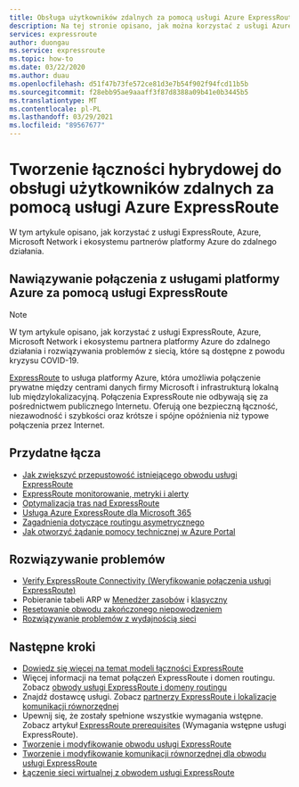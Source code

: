 ```yaml
---
title: Obsługa użytkowników zdalnych za pomocą usługi Azure ExpressRoute
description: Na tej stronie opisano, jak można korzystać z usługi Azure ExpressRoute, aby umożliwić pracę zdalną z powodu COVID-19 Pandemic.
services: expressroute
author: duongau
ms.service: expressroute
ms.topic: how-to
ms.date: 03/22/2020
ms.author: duau
ms.openlocfilehash: d51f47b73fe572ce81d3e7b54f902f94fcd11b5b
ms.sourcegitcommit: f28ebb95ae9aaaff3f87d8388a09b41e0b3445b5
ms.translationtype: MT
ms.contentlocale: pl-PL
ms.lasthandoff: 03/29/2021
ms.locfileid: "89567677"
---
```

# <a name="using-azure-expressroute-to-create-hybrid-connectivity-to-support-remote-users"></a>Tworzenie łączności hybrydowej do obsługi użytkowników zdalnych za pomocą usługi Azure ExpressRoute

W tym artykule opisano, jak korzystać z usługi ExpressRoute, Azure, Microsoft Network i ekosystemu partnerów platformy Azure do zdalnego działania.

## <a name="connecting-to-azure-services-with-expressroute"></a>Nawiązywanie połączenia z usługami platformy Azure za pomocą usługi ExpressRoute

>[!NOTE]
>W tym artykule opisano, jak korzystać z usługi ExpressRoute, Azure, Microsoft Network i ekosystemu partnera platformy Azure do zdalnego działania i rozwiązywania problemów z siecią, które są dostępne z powodu kryzysu COVID-19.
>

[ExpressRoute](expressroute-introduction.md) to usługa platformy Azure, która umożliwia połączenie prywatne między centrami danych firmy Microsoft i infrastrukturą lokalną lub międzylokalizacyjną. Połączenia ExpressRoute nie odbywają się za pośrednictwem publicznego Internetu. Oferują one bezpieczną łączność, niezawodność i szybkości oraz krótsze i spójne opóźnienia niż typowe połączenia przez Internet.

## <a name="useful-links"></a>Przydatne łącza

* [Jak zwiększyć przepustowość istniejącego obwodu usługi ExpressRoute](expressroute-howto-circuit-portal-resource-manager.md#modify)
* [ExpressRoute monitorowanie, metryki i alerty](expressroute-monitoring-metrics-alerts.md#expressroute-gateway-connections-in-bitsseconds)
* [Optymalizacja tras nad ExpressRoute](expressroute-optimize-routing.md)
* [Usługa Azure ExpressRoute dla Microsoft 365](/microsoft-365/enterprise/azure-expressroute)
* [Zagadnienia dotyczące routingu asymetrycznego](expressroute-asymmetric-routing.md)
* [Jak otworzyć żądanie pomocy technicznej w Azure Portal](https://portal.azure.com/#blade/Microsoft_Azure_Support/HelpAndSupportBlade/overview)

## <a name="troubleshoot"></a>Rozwiązywanie problemów

* [Verify ExpressRoute Connectivity (Weryfikowanie połączenia usługi ExpressRoute)](expressroute-troubleshooting-expressroute-overview.md)
* Pobieranie tabeli ARP w [Menedżer zasobów](expressroute-troubleshooting-arp-resource-manager.md) i [klasyczny](expressroute-troubleshooting-arp-classic.md)
* [Resetowanie obwodu zakończonego niepowodzeniem](reset-circuit.md)
* [Rozwiązywanie problemów z wydajnością sieci](expressroute-troubleshooting-network-performance.md)

## <a name="next-steps"></a>Następne kroki

* [Dowiedz się więcej na temat modeli łączności ExpressRoute](expressroute-connectivity-models.md)
* Więcej informacji na temat połączeń ExpressRoute i domen routingu. Zobacz [obwody usługi ExpressRoute i domeny routingu](expressroute-circuit-peerings.md)
* Znajdź dostawcę usługi. Zobacz [partnerzy ExpressRoute i lokalizacje komunikacji równorzędnej](expressroute-locations.md)
* Upewnij się, że zostały spełnione wszystkie wymagania wstępne. Zobacz artykuł [ExpressRoute prerequisites](expressroute-prerequisites.md) (Wymagania wstępne usługi ExpressRoute).
* [Tworzenie i modyfikowanie obwodu usługi ExpressRoute](expressroute-howto-circuit-portal-resource-manager.md)
* [Tworzenie i modyfikowanie komunikacji równorzędnej dla obwodu usługi ExpressRoute](expressroute-howto-routing-portal-resource-manager.md)
* [Łączenie sieci wirtualnej z obwodem usługi ExpressRoute](expressroute-howto-linkvnet-portal-resource-manager.md)
